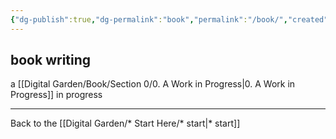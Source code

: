 ```yaml
---
{"dg-publish":true,"dg-permalink":"book","permalink":"/book/","created":"","updated":""}
---
```



## book writing

a [[Digital Garden/Book/Section 0/0. A Work in Progress\|0. A Work in Progress]] in progress

---

Back to the [[Digital Garden/* Start Here/* start\|* start]]
